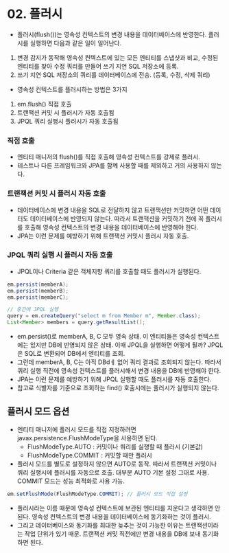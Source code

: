 # 02. 플러시
- 플러시(flush())는 영속성 컨텍스트의 변경 내용을 데이터베이스에 반영한다. 플러시를 실행하면 다음과 같은 일이 일어난다.
1. 변경 감지가 동작해 영속성 컨텍스트에 있는 모든 엔티티를 스냅샷과 비교, 수정된 엔티티를 찾아 수정 쿼리를 만들어 쓰기 지연 SQL 저장소에 등록.
2. 쓰기 지연 SQL 저장소의 쿼리를 데이터베이스에 전송. (등록, 수정, 삭제 쿼리)
- 영속성 컨텍스트를 플러시하는 방법은 3가지
1. em.flush() 직접 호출
2. 트랜잭션 커밋 시 플러시가 자동 호출됨
3. JPQL 쿼리 실행시 플러시가 자동 호출됨

### 직접 호출
- 엔티티 매니저의 flush()를 직접 호출해 영속성 컨텍스트를 강제로 플러시.
- 테스트나 다른 프레임워크와 JPA를 함꼐 사용할 때를 제외하고 거의 사용하지 않는다.

### 트랜잭션 커밋 시 플러시 자동 호출
- 데이터베이스에 변경 내용을 SQL로 전달하지 않고 트랜잭션만 커밋하면 어떤 데이터도 데이터베이스에 반영되지 않는다. 따라서 트랜잭션을 커밋하기 전에 꼭 플러시를 호출해 영속성 컨텍스트의 변경 내용을 데이터베이스에
반영해야 한다.
- JPA는 이런 문제를 예방하기 위해 트랜잭션 커밋시 플러시 자동 호출.

### JPQL 쿼리 실행 시 플러시 자동 호출
- JPQL이나 Criteria 같은 객체지향 쿼리를 호출할 때도 플러시가 실행된다. 
```java
em.persist(memberA);
em.persist(memberB);
em.persist(memberC);

// 중간에 JPQL 실행
query = em.createQuery("select m from Member m", Member.class);
List<Member> members = query.getResultList();
```
- em.persist()로 memberA, B, C 모두 영속 상태. 이 엔티티들은 영속성 컨텍스트에는 있지만 DB에 반영되지 않은 상태. 이때 JPQL을 실행하면 어떻게 될까? JPQL은 SQL로 변환되어 DB에서 엔티티를 조회.
- 그런데 memberA, B, C는 아직 DBdㅔ 없어 쿼리 결과로 조회되지 않는다. 따라서 쿼리 실행 직전에 영속성 컨텍스트를 플러시해서 변경 내용을 DB에 반영해야 한다. 
- JPA는 이런 문제를 예방하기 위해 JPQL 실행할 때도 플러시를 자동 호출한다.
- 참고로 식별자를 기준으로 조회하는 find() 호출시에는 플러시가 실행되지 않는다.

## 플러시 모드 옵션
- 엔티티 매니저에 플러시 모드를 직접 지정하려면 javax.persistence.FlushModeType을 사용하면 된다.
  - FlushModeType.AUTO : 커밋이나 쿼리를 실행할 때 플러시 (기본값)
  - FlushModeType.COMMIT : 커밋할 때만 플러시
- 플러시 모드를 별도로 설정하지 않으면 AUTO로 동작. 따라서 트랜잭션 커밋이나 쿼리 실행시에 플러시를 자동으로 호출. 대부분 AUTO 기본 설정 그대로 사용. COMMIT 모드는 성능 최적화로 사용 가능.
```java
em.setFlushMode(FlushModeType.COMMIT); // 플러시 모드 직접 설정
```
- 플러시라는 이름 때문에 영속성 컨텍스트에 보관된 엔티티를 지운다고 생각하면 안 된다. 영속성 컨텍스트의 변경 내용을 데이터베이스에 동기화하는 것이 플러시.
- 그리고 데이터베이스와 동기화를 최대한 늦추는 것이 가능한 이유는 트랜잭션이라는 작업 단위가 있기 때문. 트랜잭션 커밋 직전에만 변경 내용을 DB에 보내 동기화하면 된다.

